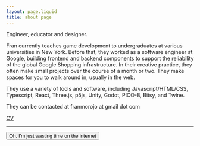 ```yaml
---
layout: page.liquid
title: about page
---
```



<div class="about">

  Engineer, educator and designer.

  Fran currently teaches game development to undergraduates at various universities in New York. Before that, they worked as a software engineer at Google, building frontend and backend components to support the reliability of the global Google Shopping infrastructure. In their creative practice, they often make small projects over the course of a month or two. They make spaces for you to walk around in, usually in the web. 

  They use a variety of tools and software, including Javascript/HTML/CSS, Typescript, React, Three.js, p5js, Unity, Godot, PICO-8, Bitsy, and Twine.
  
  They can be contacted at franmorojo at gmail dot com 

  <a href="/cv">CV</a>
</div>


<hr>

<button 
  onclick="document.getElementById('about-hidden1').style.display = 'block'">
  Oh, I'm just wasting time on the internet
</button>

<div id="about-hidden1" style="display: none">
  Hi :) have some tea 

  <p><img style="width: 150px;" src="/assets/tea.gif" /></p>

  <button 
    onclick="document.getElementById('about-hidden2').style.display = 'block'">
    That's a nice crunchy gif of tea
  </button>

<div id="about-hidden2" style="display: none">

[thank you!](https://sustainablewebdesign.org/) anyway, you should [check out something that catches your eye](/projects)

<div/>



</div>
